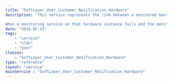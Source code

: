 ```yaml
---
title: "SoftLayer_User_Customer_Notification_Hardware"
description: "This service represents the link between a monitored hardware instance, and a user account. 

When a monitoring service on that hardware instance fails and the monitor is set to 'notify users,' any users linked to that hardware instance using this service will be notified of the failure. "
date: "2018-02-12"
tags:
    - "service"
    - "sldn"
    - "User"
classes:
    - "SoftLayer_User_Customer_Notification_Hardware"
type: "reference"
layout: "service"
mainService : "SoftLayer_User_Customer_Notification_Hardware"
---
```

